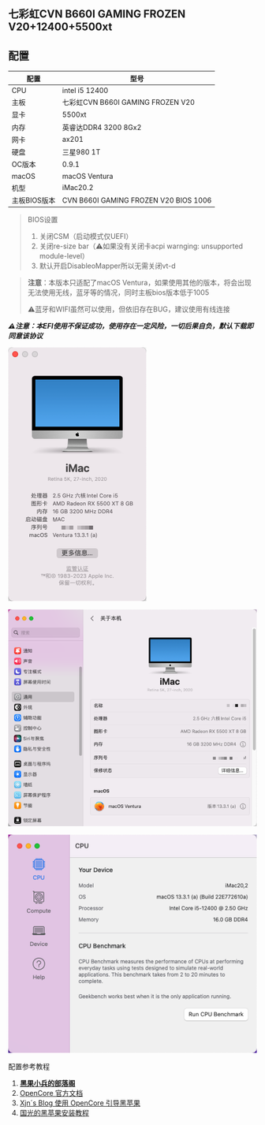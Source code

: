 ## **七彩虹CVN B660I GAMING FROZEN V20+12400+5500xt**

## 配置

| 配置         | 型号                                  |
| ------------ | ------------------------------------- |
| CPU          | intel i5 12400                        |
| 主板         | 七彩虹CVN B660I GAMING FROZEN V20     |
| 显卡         | 5500xt                                |
| 内存         | 英睿达DDR4 3200 8Gx2                  |
| 网卡         | ax201                                 |
| 硬盘         | 三星980 1T                            |
| OC版本       | 0.9.1                             |
| macOS        | macOS Ventura           |
| 机型         | iMac20.2              |
| 主板BIOS版本 | CVN B660I GAMING FROZEN V20 BIOS 1006 |

> BIOS设置
>
> 1. 关闭CSM（启动模式仅UEFI）
> 2. 关闭re-size bar（⚠️如果没有关闭卡acpi warnging: unsupported module-level）
> 3. 默认开启DisableoMapper所以无需关闭vt-d

> **注意**：本版本只适配了macOS Ventura，如果使用其他的版本，将会出现无法使用无线，蓝牙等的情况，同时主板bios版本低于1005
>
> ⚠️蓝牙和WIFI虽然可以使用，但依旧存在BUG，建议使用有线连接

***⚠️注意：本EFI使用不保证成功，使用存在一定风险，一切后果自负，默认下载即同意该协议***

![image-20230509150016598](./README.assets/image-20230509150016598.png)

![image-20230509150044563](./README.assets/image-20230509150044563.png)

![image-20230509150411959](./README.assets/image-20230509150411959.png)

配置参考教程

1. [**黑果小兵的部落阁**](https://blog.daliansky.net/)
2. [OpenCore 官方文档](https://github.com/acidanthera/OpenCorePkg/blob/master/Docs/Configuration.pdf)
3. [Xjn´s Blog 使用 OpenCore 引导黑苹果](https://blog.xjn819.com/post/opencore-guide.html)
4. [国光的黑苹果安装教程](https://apple.sqlsec.com)

